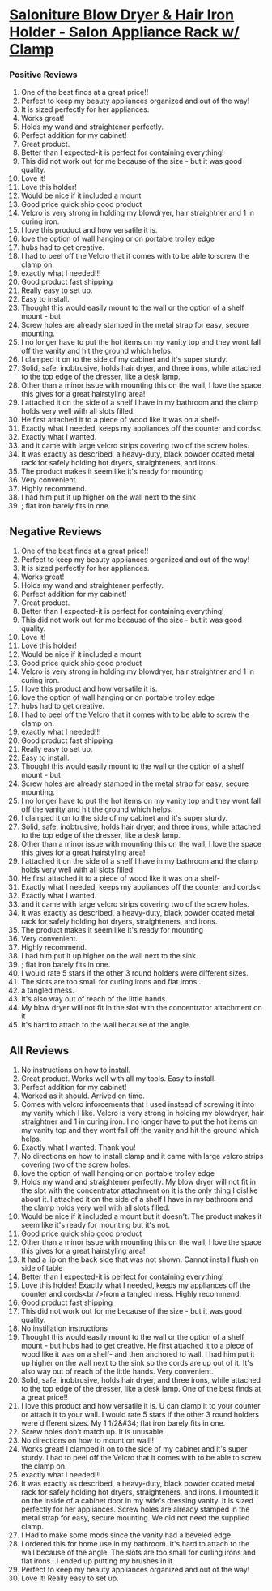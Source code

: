 # [Saloniture Blow Dryer &amp; Hair Iron Holder - Salon Appliance Rack w/ Clamp](https://products.checkmycream.com/products/Saloniture-Blow-Dryer-and-Hair-Iron-Holder-Salon-Appliance-Rack-w-Clamp.html)

### Positive Reviews

<ol>
      <li>One of the best finds at a great price!!</li>
      <li>Perfect to keep my beauty appliances organized and out of the way!</li>
      <li>It is sized perfectly for her appliances.</li>
      <li>Works great!</li>
      <li>Holds my wand and straightener perfectly.</li>
      <li>Perfect addition for my cabinet!</li>
      <li>Great product.</li>
      <li>Better than I expected-it is perfect for containing everything!</li>
      <li>This did not work out for me because of the size - but it was good quality.</li>
      <li>Love it!</li>
      <li>Love this holder!  </li>
      <li>Would be nice if it included a mount</li>
      <li>Good price quick ship good product</li>
      <li>Velcro is very strong in holding my blowdryer, hair straightner and 1 in curing iron.</li>
      <li>I love this product and how versatile it is.</li>
      <li>love the option of wall hanging or on portable trolley edge</li>
      <li>hubs had to get creative.</li>
      <li>I had to peel off the Velcro that it comes with to be able to screw the clamp on.</li>
      <li>exactly what I needed!!!</li>
      <li>Good product fast shipping</li>
      <li>Really easy to set up.</li>
      <li>Easy to install.</li>
      <li>Thought this would easily mount to the wall or the option of a shelf mount - but</li>
      <li>Screw holes are already stamped in the metal strap for easy, secure mounting.</li>
      <li>I no longer have to put the hot items on my vanity top and they wont fall off the vanity and hit the ground which helps.</li>
      <li>I clamped it on to the side of my cabinet and it&#x27;s super sturdy.</li>
      <li>Solid, safe, inobtrusive, holds hair dryer, and three irons, while attached to the top edge of the dresser, like a desk lamp.</li>
      <li>Other than a minor issue with mounting this on the wall, I love the space this gives for a great hairstyling area!</li>
      <li>I attached it on the side of a shelf I have in my bathroom and the clamp holds very well with all slots filled.</li>
      <li>He first attached it to a piece of wood like it was on a shelf-</li>
      <li>Exactly what I needed, keeps my appliances off the counter and cords&lt;</li>
      <li>Exactly what I wanted.</li>
      <li>and it came with large velcro strips covering two of the screw holes.</li>
      <li>It was exactly as described, a heavy-duty, black powder coated metal rack for safely holding hot dryers, straighteners, and irons.</li>
      <li>The product makes it seem like it&#x27;s ready for mounting</li>
      <li>Very convenient.</li>
      <li>Highly recommend.</li>
      <li>I had him put it up higher on the wall next to the sink</li>
      <li>; flat iron barely fits in one.</li>
</ol>


<h2>Negative Reviews</h2>
<ol>
<li> One of the best finds at a great price!!</li>
<li> Perfect to keep my beauty appliances organized and out of the way!</li>
<li> It is sized perfectly for her appliances.</li>
<li> Works great!</li>
<li> Holds my wand and straightener perfectly.</li>
<li> Perfect addition for my cabinet!</li>
<li> Great product.</li>
<li> Better than I expected-it is perfect for containing everything!</li>
<li> This did not work out for me because of the size - but it was good quality.</li>
<li> Love it!</li>
<li> Love this holder!  </li>
<li> Would be nice if it included a mount</li>
<li> Good price quick ship good product</li>
<li> Velcro is very strong in holding my blowdryer, hair straightner and 1 in curing iron.</li>
<li> I love this product and how versatile it is.</li>
<li> love the option of wall hanging or on portable trolley edge</li>
<li> hubs had to get creative.</li>
<li> I had to peel off the Velcro that it comes with to be able to screw the clamp on.</li>
<li> exactly what I needed!!!</li>
<li> Good product fast shipping</li>
<li> Really easy to set up.</li>
<li> Easy to install.</li>
<li> Thought this would easily mount to the wall or the option of a shelf mount - but</li>
<li> Screw holes are already stamped in the metal strap for easy, secure mounting.</li>
<li> I no longer have to put the hot items on my vanity top and they wont fall off the vanity and hit the ground which helps.</li>
<li> I clamped it on to the side of my cabinet and it&#x27;s super sturdy.</li>
<li> Solid, safe, inobtrusive, holds hair dryer, and three irons, while attached to the top edge of the dresser, like a desk lamp.</li>
<li> Other than a minor issue with mounting this on the wall, I love the space this gives for a great hairstyling area!</li>
<li> I attached it on the side of a shelf I have in my bathroom and the clamp holds very well with all slots filled.</li>
<li> He first attached it to a piece of wood like it was on a shelf-</li>
<li> Exactly what I needed, keeps my appliances off the counter and cords&lt;</li>
<li> Exactly what I wanted.</li>
<li> and it came with large velcro strips covering two of the screw holes.</li>
<li> It was exactly as described, a heavy-duty, black powder coated metal rack for safely holding hot dryers, straighteners, and irons.</li>
<li> The product makes it seem like it&#x27;s ready for mounting</li>
<li> Very convenient.</li>
<li> Highly recommend.</li>
<li> I had him put it up higher on the wall next to the sink</li>
<li> ; flat iron barely fits in one.</li>
<li> I would rate 5 stars if the other 3 round holders were different sizes.  </li>
<li> The slots are too small for curling irons and flat irons...</li>
<li> a tangled mess.  </li>
<li> It&#x27;s also way out of reach of the little hands.</li>
<li> My blow dryer will not fit in the slot with the concentrator attachment on it</li>
<li> It&#x27;s hard to attach to the wall because of the angle.</li>
</ol>

<h2>All Reviews</h2>

<ol>
    <li> No instructions on how to install.</li>
    <li> Great product. Works well with all my tools. Easy to install.</li>
    <li> Perfect addition for my cabinet!</li>
    <li> Worked as it should. Arrived on time.</li>
    <li> Comes with velcro inforcements that I used instead of screwing it into my vanity which I like.  Velcro is very strong in holding my blowdryer, hair straightner and 1 in curing iron. I no longer have to put the hot items on my vanity top and they wont fall off the vanity and hit the ground which helps.</li>
    <li> Exactly what I wanted. Thank you!</li>
    <li> No directions on how to install clamp and it came with large velcro strips covering two of the screw holes.</li>
    <li> love the option of wall hanging or on portable trolley edge</li>
    <li> Holds my wand and straightener perfectly. My blow dryer will not fit in the slot with the concentrator attachment on it is the only thing I dislike about it. I attached it on the side of a shelf I have in my bathroom and the clamp holds very well with all slots filled.</li>
    <li> Would be nice if it included a mount but it doesn&#x27;t.  The product makes it seem like it&#x27;s ready for mounting but it&#x27;s not.</li>
    <li> Good price quick ship good product</li>
    <li> Other than a minor issue with mounting this on the wall, I love the space this gives for a great hairstyling area!</li>
    <li> It had a lip on the back side that was not shown.  Cannot install flush on side of table</li>
    <li> Better than I expected-it is perfect for containing everything!</li>
    <li> Love this holder!  Exactly what I needed, keeps my appliances off the counter and cords&lt;br /&gt;from a tangled mess.  Highly recommend.</li>
    <li> Good product fast shipping</li>
    <li> This did not work out for me because of the size - but it was good quality.</li>
    <li> No instillation instructions</li>
    <li> Thought this would easily mount to the wall or the option of a shelf mount - but hubs had to get creative. He first attached it to a piece of wood like it was on a shelf- and then anchored to wall. I had him put it up higher on the wall next to the sink so the cords are up out of it. It&#x27;s also way out of reach of the little hands. Very convenient.</li>
    <li> Solid, safe, inobtrusive, holds hair dryer, and three irons, while attached to the top edge of the dresser, like a desk lamp. One of the best finds at a great price!!</li>
    <li> I love this product and how versatile it is. U can clamp it to your counter or attach it to your wall.  I would rate 5 stars if the other 3 round holders were different sizes.  My 1 1/2&amp;#34; flat iron barely fits in one.</li>
    <li> Screw  holes don&#x27;t  match  up. It is unusable.</li>
    <li> No directions on how to mount on wall!!</li>
    <li> Works great! I clamped it on to the side of my cabinet and it&#x27;s super sturdy. I had to peel off the Velcro that it comes with to be able to screw the clamp on.</li>
    <li> exactly what I needed!!!</li>
    <li> It was exactly as described, a heavy-duty, black powder coated metal rack for safely holding hot dryers, straighteners, and irons. I mounted it on the inside of a cabinet door in my wife&#x27;s dressing vanity. It is sized perfectly for her appliances. Screw holes are already stamped in the metal strap for easy, secure mounting. We did not need the supplied clamp.</li>
    <li> I Had to make some mods since the vanity had a beveled edge.</li>
    <li> I ordered this for home use in my bathroom. It&#x27;s hard to attach to the wall because of the angle. The slots are too small for curling irons and flat irons...I ended up putting my brushes in it</li>
    <li> Perfect to keep my beauty appliances organized and out of the way!</li>
    <li> Love it! Really easy to set up.</li>
</ol>




